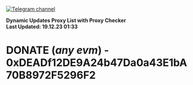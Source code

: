 [![Telegram channel](https://img.shields.io/endpoint?url=https://runkit.io/damiankrawczyk/telegram-badge/branches/master?url=https://t.me/n4z4v0d)](https://t.me/n4z4v0d) 

**Dynamic Updates Proxy List with Proxy Checker**  
**Last Updated: 19.12.23 01:33**

# DONATE (_any evm_) - 0xDEADf12DE9A24b47Da0a43E1bA70B8972F5296F2
